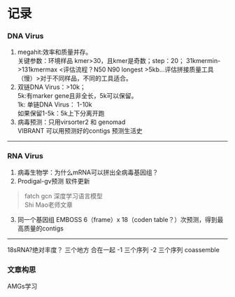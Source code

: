 # 记录  
### DNA Virus
1. megahit:效率和质量并存。    
关键参数：环境样品 kmer>30，且kmer是奇数；step：20；   31kmermin->131kmermax
<评估流程？N50 N90 longest >5kb...评估拼接质量工具（慢）>对于不同样品，不同的工具适合。
2. 双链DNA Virus：>10k；  
5k:有marker gene且非全长，5k可以保留。  
1k: 单链DNA Virus： 1-10k  
如果保留1-5k：5k上下分离开跑  
3. 病毒预测：只用virsorter2 和 genomad   
VIBRANT 可以用预测好的contigs 预测生活史  
---  
### RNA Virus
1. 病毒生物学：为什么mRNA可以拼出全病毒基因组？
2. Prodigal-gv预测 软件更新
> fatch gcn 深度学习语言模型  
Shi Mao老师文章  
3. 同一个基因组 EMBOSS 6（frame）x 18（coden table？）次预测，得到最高质量的contigs  

---  
18sRNA?绝对丰度？
三个地方 合在一起 -1 三个序列 -2 三个序列 coassemble 
### 文章构思
 AMGs学习

